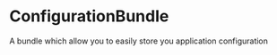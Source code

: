 ConfigurationBundle
===================

A bundle which allow you to easily store you application configuration
